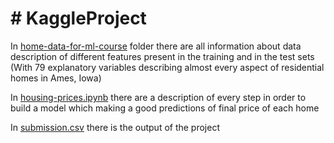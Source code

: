 # # KaggleProject

In [home-data-for-ml-course](https://github.com/DavideVaracalli/KaggleProject/home-data-for-ml-course/) folder there are all information about data description of different features present in the training and in the test sets (With 79 explanatory variables describing almost every aspect of residential homes in Ames, Iowa)

In [housing-prices.ipynb](https://github.com/DavideVaracalli/KaggleProject) there are a description of every step in order to build a model which making a good predictions of final price of each home

In [submission.csv](https://github.com/DavideVaracalli/KaggleProject) there is the output of the project

